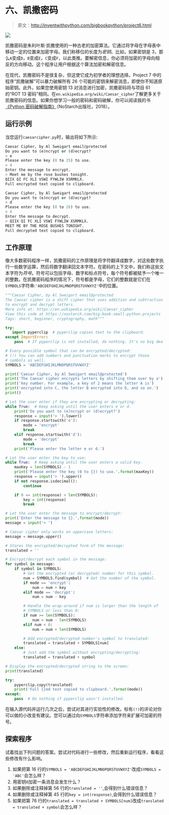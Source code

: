 # 六、凯撒密码

> 原文：<http://inventwithpython.com/bigbookpython/project6.html>

![](img/9d995d63aaead72cad01120081eb8f75.png)

凯撒密码是朱利叶斯·凯撒使用的一种古老的加密算法。它通过将字母在字母表中移动一定的位置来加密字母。我们称移位的长度为*密钥*。比如，如果密钥是 3，那么`A`变成`D`，`B`变成`E`，`C`变成`F`，以此类推。要解密信息，你必须将加密的字母向相反的方向移动。这个程序让用户根据这个算法加密和解密信息。

在现代，凯撒密码不是很复杂，但这使它成为初学者的理想选择。Project 7 中的程序“凯撒破解”可以暴力破解所有 26 个可能的密钥来解密消息，即使你不知道原始密钥。此外，如果您使用密钥 13 对消息进行加密，凯撒密码将与项目 61 的“ROT 13 密码”相同。在`en.wikipedia.org/wiki/Caesar_cipher`了解更多关于凯撒密码的信息。如果你想学习一般的密码和密码破解，你可以阅读我的书[《Python 密码破解指南》](https://nostarch.com/crackingcodes/)（NoStarch出版社，2018）。

## 运行示例

当您运行`caesarcipher.py`时，输出将如下所示:

```py
Caesar Cipher, by Al Sweigart email@protected
Do you want to (e)ncrypt or (d)ecrypt?
> e
Please enter the key (0 to 25) to use.
> 4
Enter the message to encrypt.
> Meet me by the rose bushes tonight.
QIIX QI FC XLI VSWI FYWLIW XSRMKLX.
Full encrypted text copied to clipboard.

Caesar Cipher, by Al Sweigart email@protected
Do you want to (e)ncrypt or (d)ecrypt?
> d
Please enter the key (0 to 26) to use.
> 4
Enter the message to decrypt.
> QIIX QI FC XLI VSWI FYWLIW XSRMKLX.
MEET ME BY THE ROSE BUSHES TONIGHT.
Full decrypted text copied to clipboard.
```

## 工作原理

像大多数密码程序一样，凯撒密码的工作原理是将字符翻译成数字，对这些数字执行一些数学运算，然后将数字翻译回文本字符。在密码的上下文中，我们称这些文本字符为*符号*。符号可以包括字母、数字和标点符号，每个符号都被赋予一个唯一的整数。在凯撒密码程序的情况下，符号都是字母，它们的整数就是它们在`SYMBOLS`字符串:`'ABCDEFGHIJKLMNOPQRSTUVWXYZ'`中的位置。

```py
"""Caesar Cipher, by Al Sweigart email@protected
The Caesar cipher is a shift cipher that uses addition and subtraction
to encrypt and decrypt letters.
More info at: https://en.wikipedia.org/wiki/Caesar_cipher
View this code at https://nostarch.com/big-book-small-python-projects
Tags: short, beginner, cryptography, math"""

try:
   import pyperclip  # pyperclip copies text to the clipboard.
except ImportError:
    pass  # If pyperclip is not installed, do nothing. It's no big deal.

# Every possible symbol that can be encrypted/decrypted:
# (!) You can add numbers and punctuation marks to encrypt those
# symbols as well.
SYMBOLS = 'ABCDEFGHIJKLMNOPQRSTUVWXYZ'

print('Caesar Cipher, by Al Sweigart email@protected')
print('The Caesar cipher encrypts letters by shifting them over by a')
print('key number. For example, a key of 2 means the letter A is')
print('encrypted into C, the letter B encrypted into D, and so on.')
print()

# Let the user enter if they are encrypting or decrypting:
while True:  # Keep asking until the user enters e or d.
    print('Do you want to (e)ncrypt or (d)ecrypt?')
    response = input('> ').lower()
    if response.startswith('e'):
        mode = 'encrypt'
        break
    elif response.startswith('d'):
        mode = 'decrypt'
        break
    print('Please enter the letter e or d.')

# Let the user enter the key to use:
while True:  # Keep asking until the user enters a valid key.
    maxKey = len(SYMBOLS) - 1
    print('Please enter the key (0 to {}) to use.'.format(maxKey))
    response = input('> ').upper()
    if not response.isdecimal():
        continue

    if 0 <= int(response) < len(SYMBOLS):
        key = int(response)
        break

# Let the user enter the message to encrypt/decrypt:
print('Enter the message to {}.'.format(mode))
message = input('> ')

# Caesar cipher only works on uppercase letters:
message = message.upper()

# Stores the encrypted/decrypted form of the message:
translated = ''

# Encrypt/decrypt each symbol in the message:
for symbol in message:
    if symbol in SYMBOLS:
        # Get the encrypted (or decrypted) number for this symbol.
        num = SYMBOLS.find(symbol)  # Get the number of the symbol.
        if mode == 'encrypt':
            num = num + key
        elif mode == 'decrypt':
            num = num - key

        # Handle the wrap-around if num is larger than the length of
        # SYMBOLS or less than 0:
        if num >= len(SYMBOLS):
            num = num - len(SYMBOLS)
        elif num < 0:
            num = num + len(SYMBOLS)

        # Add encrypted/decrypted number's symbol to translated:
        translated = translated + SYMBOLS[num]
    else:
        # Just add the symbol without encrypting/decrypting:
        translated = translated + symbol

# Display the encrypted/decrypted string to the screen:
print(translated)

try:
    pyperclip.copy(translated)
    print('Full {}ed text copied to clipboard.'.format(mode))
except:
    pass  # Do nothing if pyperclip wasn't installed. 
```

在输入源代码并运行几次之后，尝试对其进行实验性的修改。标有`(!)`的评论对你可以做的小改变有建议。您可以通过向`SYMBOLS`字符串添加字符来扩展可加密的符号。

## 探索程序

试着找出下列问题的答案。尝试对代码进行一些修改，然后重新运行程序，看看这些修改有什么影响。

1.  如果把第 16 行的`SYMBOLS = 'ABCDEFGHIJKLMNOPQRSTUVWXYZ'`改成`SYMBOLS = 'ABC'`会怎么样？
2.  用密钥`0`加密一条消息会发生什么？
3.  如果删除或注释掉第 56 行的`translated = ''`,会得到什么错误信息？
4.  如果删除或注释掉第 45 行的`key = int(response)`,会得到什么错误信息？
5.  如果把第 76 行的`translated = translated + SYMBOLS[num]`改成`translated = translated + symbol`会怎么样？